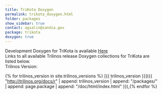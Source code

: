 ```yaml
---
title: TriKota Doxygen
permalink: trikota_doxygen.html
folder: packages
show_sidebar: true
contact: agsalin@sandia.gov
package: trikota
doxygen: true
---
```


Development Doxygen for TriKota is available [Here](http://trilinos.org/docs/dev/packages/TriKota/doc/html/index.html)  
Links to all available Trilinos release Doxygen collections for TriKota are listed below.  
Trilinos Version: 

{% for trilinos_version in site.trilinos_versions %}
[{{ trilinos_version }}]({{ "http://trilinos.org/docs/r" | append: trilinos_version | append: "/packages/" | append: page.package | append: "/doc/html/index.html" }}),{% endfor %}
